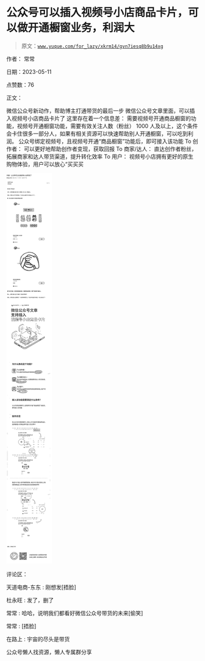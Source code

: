 # 公众号可以插入视频号小店商品卡片，可以做开通橱窗业务，利润大

> 原文：[`www.yuque.com/for_lazy/xkrm14/gvn7iesq8b9u14xg`](https://www.yuque.com/for_lazy/xkrm14/gvn7iesq8b9u14xg)



作者： 常常



日期：2023-05-11



点赞数：76



正文：



微信公众号新动作，帮助博主打通带货的最后一步 微信公众号文章里面，可以插入视频号小店商品卡片了 这里存在着一个信息差： 需要视频号开通商品橱窗的功能，视频号开通橱窗功能，需要有效关注人数（粉丝） 1000 人及以上，这个条件会卡住很多一部分人，如果有相关资源可以快速帮助别人开通橱窗，可以吃到利润。 公众号绑定视频号，且视频号开通“商品橱窗”功能后，即可接入该功能 To 创作者： 可以更好地帮助创作者变现，获取回报 To 商家/达人： 直达创作者粉丝，拓展商家和达人带货渠道，提升转化效率 To 用户： 视频号小店拥有更好的原生购物体验，用户可以放心“买买买



![](img/5793398faa03de2f058dd30ff6c038de.png)



评论区：



天道电商-东东 : 刚想发[捂脸]



杜永旺 : 发了，删了



常常 : 哈哈，说明我们都看好微信公众号带货的未来[偷笑]



常常 : [捂脸]



在路上 : 宇宙的尽头是带货



公众号懒人找资源，懒人专属群分享

